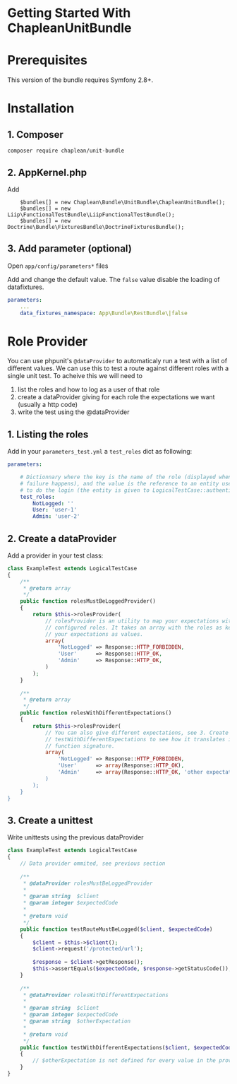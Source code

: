 Getting Started With ChapleanUnitBundle
=======================================

# Prerequisites

This version of the bundle requires Symfony 2.8+.

# Installation

## 1. Composer

```
composer require chaplean/unit-bundle
```

## 2. AppKernel.php

Add
```
    $bundles[] = new Chaplean\Bundle\UnitBundle\ChapleanUnitBundle();
    $bundles[] = new Liip\FunctionalTestBundle\LiipFunctionalTestBundle();
    $bundles[] = new Doctrine\Bundle\FixturesBundle\DoctrineFixturesBundle();
```

## 3. Add parameter (optional)

Open `app/config/parameters*` files

Add and change the default value. The `false` value disable the loading of datafixtures.

```yaml
parameters:
    ...
    data_fixtures_namespace: App\Bundle\RestBundle\|false
```

# Role Provider

You can use phpunit's ```@dataProvider``` to automaticaly run a test with a
list of different values. We can use this to test a route against different
roles with a single unit test. To acheive this we will need to

1. list the roles and how to log as a user of that role
2. create a dataProvider giving for each role the expectations we want
(usually a http code)
3. write the test using the @dataProvider

## 1. Listing the roles

Add in your ```parameters_test.yml``` a ```test_roles``` dict as following:

```yaml
parameters:

    # Dictionnary where the key is the name of the role (displayed when a
    # failure happens), and the value is the reference to an entity used
    # to do the login (the entity is given to LogicalTestCase::authenticate()).
    test_roles:
        NotLogged: ''
        User: 'user-1'
        Admin: 'user-2'
```

## 2. Create a dataProvider

Add a provider in your test class:

```php
class ExampleTest extends LogicalTestCase
{
    /**
     * @return array
     */
    public function rolesMustBeLoggedProvider()
    {
        return $this->rolesProvider(
            // rolesProvider is an utility to map your expectations with the
            // configured roles. It takes an array with the roles as keys and
            // your expectations as values.
            array(
                'NotLogged' => Response::HTTP_FORBIDDEN,
                'User'      => Response::HTTP_OK,
                'Admin'     => Response::HTTP_OK,
            )
        );
    }
    
    /**
     * @return array
     */
    public function rolesWithDifferentExpectations()
    {
        return $this->rolesProvider(
            // You can also give different expectations, see 3. Create a unittest
            // testWithDifferentExpectations to see how it translates in the test
            // function signature.
            array(
                'NotLogged' => Response::HTTP_FORBIDDEN,
                'User'      => array(Response::HTTP_OK),
                'Admin'     => array(Response::HTTP_OK, 'other expectation),
            )
        );
    }
}
```

## 3. Create a unittest

Write unittests using the previous dataProvider

```php
class ExampleTest extends LogicalTestCase
{
    // Data provider ommited, see previous section
    
    /**
     * @dataProvider rolesMustBeLoggedProvider
     * 
     * @param string  $client
     * @param integer $expectedCode
     *
     * @return void
     */
    public function testRouteMustBeLogged($client, $expectedCode)
    {
        $client = $this->$client();
        $client->request('/protected/url');
        
        $response = $client->getResponse();
        $this->assertEquals($expectedCode, $response->getStatusCode());
    }
    
    /**
     * @dataProvider rolesWithDifferentExpectations
     * 
     * @param string  $client
     * @param integer $expectedCode
     * @param string  $otherExpectation
     *
     * @return void
     */
    public function testWithDifferentExpectations($client, $expectedCode, $otherExpectation = null)
    {
        // $otherExpectation is not defined for every value in the provider so we must default to null
    }
}
```
